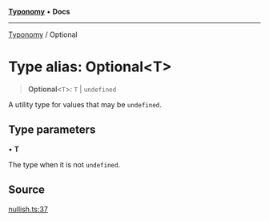 [**Typonomy**](../README.md) • **Docs**

***

[Typonomy](../globals.md) / Optional

# Type alias: Optional\<T\>

> **Optional**\<`T`\>: `T` \| `undefined`

A utility type for values that may be `undefined`.

## Type parameters

• **T**

The type when it is not `undefined`.

## Source

[nullish.ts:37](https://github.com/softcraft-development/typonomy/blob/ed30302645156be7a3415a48b3f38706435f25d3/src/nullish.ts#L37)
